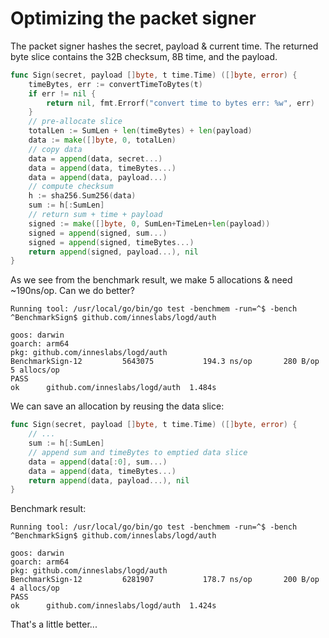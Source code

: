 # Optimizing the packet signer
The packet signer hashes the secret, payload & current time.
The returned byte slice contains the 32B checksum, 8B time, and the payload.
```go
func Sign(secret, payload []byte, t time.Time) ([]byte, error) {
	timeBytes, err := convertTimeToBytes(t)
	if err != nil {
		return nil, fmt.Errorf("convert time to bytes err: %w", err)
	}
	// pre-allocate slice
	totalLen := SumLen + len(timeBytes) + len(payload)
	data := make([]byte, 0, totalLen)
	// copy data
	data = append(data, secret...)
	data = append(data, timeBytes...)
	data = append(data, payload...)
	// compute checksum
	h := sha256.Sum256(data)
	sum := h[:SumLen]
	// return sum + time + payload
	signed := make([]byte, 0, SumLen+TimeLen+len(payload))
	signed = append(signed, sum...)
	signed = append(signed, timeBytes...)
	return append(signed, payload...), nil
}
```

As we see from the benchmark result, we make 5 allocations & need ~190ns/op. Can we do better?
```
Running tool: /usr/local/go/bin/go test -benchmem -run=^$ -bench ^BenchmarkSign$ github.com/inneslabs/logd/auth

goos: darwin
goarch: arm64
pkg: github.com/inneslabs/logd/auth
BenchmarkSign-12    	 5643075	       194.3 ns/op	     280 B/op	       5 allocs/op
PASS
ok  	github.com/inneslabs/logd/auth	1.484s
```

We can save an allocation by reusing the data slice:
```go
func Sign(secret, payload []byte, t time.Time) ([]byte, error) {
	// ...
	sum := h[:SumLen]
	// append sum and timeBytes to emptied data slice
	data = append(data[:0], sum...)
	data = append(data, timeBytes...)
	return append(data, payload...), nil
}
```

Benchmark result:
```
Running tool: /usr/local/go/bin/go test -benchmem -run=^$ -bench ^BenchmarkSign$ github.com/inneslabs/logd/auth

goos: darwin
goarch: arm64
pkg: github.com/inneslabs/logd/auth
BenchmarkSign-12    	 6281907	       178.7 ns/op	     200 B/op	       4 allocs/op
PASS
ok  	github.com/inneslabs/logd/auth	1.424s
```

That's a little better...